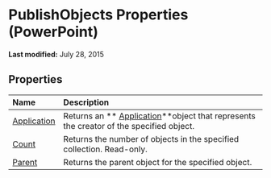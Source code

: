 
# PublishObjects Properties (PowerPoint)

 **Last modified:** July 28, 2015


## Properties



|**Name**|**Description**|
|:-----|:-----|
| [Application](501a6b40-6281-6de0-8d84-89383b2807fa.md)|Returns an  ** [Application](978c2b99-4271-b953-4283-73b5f3d96f41.md)**object that represents the creator of the specified object.|
| [Count](ab216724-767b-4107-707d-29da3661a771.md)|Returns the number of objects in the specified collection. Read-only.|
| [Parent](a0fe1b93-0ea8-4c08-d856-2ad1396b15c5.md)|Returns the parent object for the specified object.|
